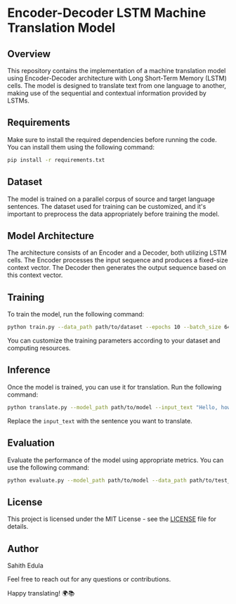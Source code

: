 # Encoder-Decoder LSTM Machine Translation Model

## Overview

This repository contains the implementation of a machine translation model using Encoder-Decoder architecture with Long Short-Term Memory (LSTM) cells. The model is designed to translate text from one language to another, making use of the sequential and contextual information provided by LSTMs.

## Requirements

Make sure to install the required dependencies before running the code. You can install them using the following command:

```bash
pip install -r requirements.txt
```

## Dataset

The model is trained on a parallel corpus of source and target language sentences. The dataset used for training can be customized, and it's important to preprocess the data appropriately before training the model.

## Model Architecture

The architecture consists of an Encoder and a Decoder, both utilizing LSTM cells. The Encoder processes the input sequence and produces a fixed-size context vector. The Decoder then generates the output sequence based on this context vector.

## Training

To train the model, run the following command:

```bash
python train.py --data_path path/to/dataset --epochs 10 --batch_size 64
```

You can customize the training parameters according to your dataset and computing resources.

## Inference

Once the model is trained, you can use it for translation. Run the following command:

```bash
python translate.py --model_path path/to/model --input_text "Hello, how are you?"
```

Replace the `input_text` with the sentence you want to translate.

## Evaluation

Evaluate the performance of the model using appropriate metrics. You can use the following command:

```bash
python evaluate.py --model_path path/to/model --data_path path/to/test_dataset
```

## License

This project is licensed under the MIT License - see the [LICENSE](LICENSE) file for details.

## Author

Sahith Edula

Feel free to reach out for any questions or contributions.

Happy translating! 🌍📚
